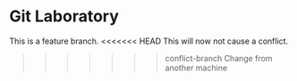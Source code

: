 # Git Laboratory
This is a feature branch.
<<<<<<< HEAD
This will now not cause a conflict.
>>>>>>> conflict-branch
Change from another machine
